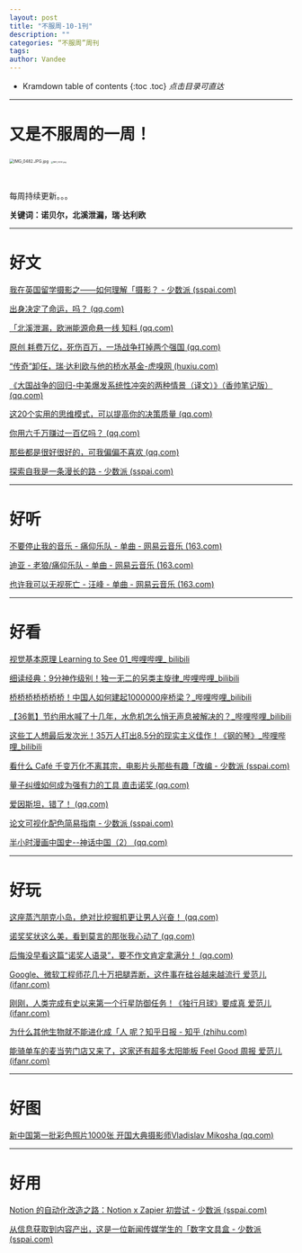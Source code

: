 ```yaml
---
layout: post
title: "不服周-10-1刊"
description: ""
categories: “不服周”周刊
tags: 
author: Vandee
---
```


* Kramdown table of contents
{:toc .toc}
*点击目录可直达*



------

# 又是不服周的一周！



<img src="https://s2.loli.net/2022/09/15/IaEBLOSFU6kGqrH.jpg" alt="IMG_0482.JPG.jpg" style="zoom:50%;" />

<img src="https://s2.loli.net/2022/09/15/KPVhHRgSJpwEcrk.jpg" alt="IMG_0432.jpg" style="zoom: 25%;" />

​              



每周持续更新。。。

**关键词：诺贝尔，北溪泄漏，瑞·达利欧**



------



# 好文

[我在英国留学摄影之——如何理解「摄影？ - 少数派 (sspai.com)](https://sspai.com/post/76044)

[出身决定了命运，吗？ (qq.com)](https://mp.weixin.qq.com/s/_N8rJ2DXZI63exyNl4Crvg)

[「北溪泄漏，欧洲能源命悬一线 知料 (qq.com)](https://mp.weixin.qq.com/s/fZqtvlbzKAYo_ztcpVdDKA)

[原创  耗费万亿，死伤百万，一场战争打掉两个强国 (qq.com)](https://mp.weixin.qq.com/s/2sq1ZteC9_nijdpX03DLxg)

[“传奇”卸任，瑞·达利欧与他的桥水基金-虎嗅网 (huxiu.com)](https://www.huxiu.com/article/679422.html?f=rss)

[《大国战争的回归-中美爆发系统性冲突的两种情景（译文）》（香帅笔记版） (qq.com)](https://mp.weixin.qq.com/s/SLcy1uvTlrQ3xZfvJw1K3g)

[这20个实用的思维模式，可以提高你的决策质量 (qq.com)](https://mp.weixin.qq.com/s/VII6l6slxdao-CRnSH4G1g)

[你用六千万赚过一百亿吗？ (qq.com)](https://mp.weixin.qq.com/s/pJr9T8P-Fk3No2tz_fuQtg)

[那些都是很好很好的，可我偏偏不喜欢 (qq.com)](https://mp.weixin.qq.com/s/xc863mByDMzhOQ-5e3Bhtg)

[探索自我是一条漫长的路 - 少数派 (sspai.com)](https://sspai.com/post/75858)

------



# 好听

[不要停止我的音乐 - 痛仰乐队 - 单曲 - 网易云音乐 (163.com)](https://music.163.com/#/song?id=381861)

[迪亚 - 老狼/痛仰乐队 - 单曲 - 网易云音乐 (163.com)](https://music.163.com/#/song?id=1852275749)

[也许我可以无视死亡 - 汪峰 - 单曲 - 网易云音乐 (163.com)](https://music.163.com/#/song?id=1974959501)

------



# 好看

[视觉基本原理  Learning to See 01_哔哩哔哩_ bilibili](https://www.bilibili.com/video/BV1AV4y1L7z7/?is_story_h5=false&p=1&share_from=ugc&share_medium=iphone&share_plat=ios&share_session_id=908F4E7B-C79D-4375-A2FD-8B30671352D7&share_source=GENERIC&share_tag=s_i&timestamp=1665402280&unique_k=8QBypGI)

[细读经典：9分神作级别！独一无二的另类主旋律_哔哩哔哩_bilibili](https://www.bilibili.com/video/BV15V4y1N7vV/?is_story_h5=false&p=1&share_from=ugc&share_medium=iphone&share_plat=ios&share_session_id=174E581D-38AD-4A4A-82F4-FAF2F3A5D086&share_source=GENERIC&share_tag=s_i&timestamp=1664885009&unique_k=OdQXneb&vd_source=92184533e359726f138fee9650261f0f)

[桥桥桥桥桥桥桥！中国人如何建起1000000座桥梁？_哔哩哔哩_bilibili](https://www.bilibili.com/video/BV1ce4y1p7ke/?is_story_h5=false&p=1&share_from=ugc&share_medium=iphone&share_plat=ios&share_session_id=E7A0C037-119C-4A07-A231-9315BC97803A&share_source=GENERIC&share_tag=s_i&timestamp=1664895368&unique_k=BI5mIwJ&vd_source=92184533e359726f138fee9650261f0f)

[【36氪】节约用水喊了十几年，水危机怎么悄无声息被解决的？_哔哩哔哩_bilibili](https://www.bilibili.com/video/BV1uV4y1K7Qu/?is_story_h5=false&p=1&share_from=ugc&share_medium=iphone&share_plat=ios&share_session_id=0179D037-7239-4831-B708-B8C8D958B757&share_source=GENERIC&share_tag=s_i&timestamp=1664889212&unique_k=2BqXEjt&vd_source=92184533e359726f138fee9650261f0f)

[这些工人想最后发次光！35万人打出8.5分的现实主义佳作！《钢的琴》_哔哩哔哩_bilibili](https://www.bilibili.com/video/BV1J841147B1/?is_story_h5=false&p=1&share_from=ugc&share_medium=iphone&share_plat=ios&share_session_id=4B172B68-B034-4FE4-9485-4824947AA25B&share_source=GENERIC&share_tag=s_i&timestamp=1664362025&unique_k=aPybO3i&vd_source=92184533e359726f138fee9650261f0f)

[看什么 Café  千变万化不离其宗，电影片头那些有趣「改编 - 少数派 (sspai.com)](https://sspai.com/post/76017)

[量子纠缠如何成为强有力的工具 直击诺奖 (qq.com)](https://mp.weixin.qq.com/s/ftohvebJ5AmQobZW-i1zrg)

[爱因斯坦，错了！ (qq.com)](https://mp.weixin.qq.com/s/W8pJD4YlKJqZOREAkrkc5w)

[论文可视化配色简易指南 - 少数派 (sspai.com)](https://sspai.com/post/75989)

[半小时漫画中国史--神话中国（2） (qq.com)](https://mp.weixin.qq.com/s/_rbMJCFntusaCjWQq6hHEQ)

------



# 好玩

[这座蒸汽朋克小岛，绝对比挖掘机更让男人兴奋！ (qq.com)](https://mp.weixin.qq.com/s/7txaDCBb0SBYRFHQCKa4UA)

[诺奖奖状这么美，看到莫言的那张我心动了 (qq.com)](https://mp.weixin.qq.com/s/asjoTqhMmakSNcyTe_jv9Q)

[后悔没早看这篇“诺奖人语录”，要不作文肯定拿满分！ (qq.com)](https://mp.weixin.qq.com/s/JGHn-pFLU7uP3dtJ39GqOA)

[Google、微软工程师花几十万把腿弄断，这件事在硅谷越来越流行   爱范儿 (ifanr.com)](https://www.ifanr.com/1513663?utm_source=rss&utm_medium=rss&utm_campaign=)

[刚刚，人类完成有史以来第一个行星防御任务！《独行月球》要成真   爱范儿 (ifanr.com)](https://www.ifanr.com/1514273?utm_source=rss&utm_medium=rss&utm_campaign=)

[为什么其他生物就不能进化成「人 呢？知乎日报 - 知乎 (zhihu.com)](https://daily.zhihu.com/story/9753016)

[能骑单车的麦当劳门店又来了，这家还有超多太阳能板  Feel Good 周报  爱范儿 (ifanr.com)](https://www.ifanr.com/1513974?utm_source=rss&utm_medium=rss&utm_campaign=)


------



# 好图

[新中国第一批彩色照片1000张    开国大典摄影师Vladislav Mikosha (qq.com)](https://mp.weixin.qq.com/s/PkyHYXhDdTHKkLpbrB1NYQ)



------



# 好用

[Notion 的自动化改造之路：Notion x Zapier 初尝试 - 少数派 (sspai.com)](https://sspai.com/post/75842)

[从信息获取到内容产出，这是一位新闻传媒学生的「数字文具盒  - 少数派 (sspai.com)](https://sspai.com/post/75398)

